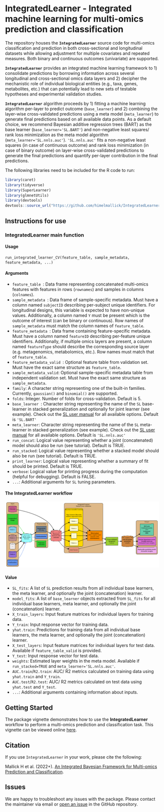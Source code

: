 # IntegratedLearner - Integrated machine learning for multi-omics prediction and classification 

The repository houses the **`IntegratedLearner`** source code for multi-omics classification and prediction in both cross-sectional and longitudinal datasets while allowing adjustment for multiple covariates and repeated measures. Both binary and continuous outcomes (univariate) are supported. 

**`IntegratedLearner`** provides an integrated machine learning framework to 1) consolidate predictions by borrowing information across several longitudinal and cross-sectional omics data layers and 2) decipher the mechanistic role of individual biological entities (e.g., taxa, genes, metabolites, etc.) that can potentially lead to new sets of testable hypotheses and experimental validation studies.

**`IntegratedLearner`** algorithm proceeds by 1) fitting a machine learning algorithm per-layer to predict outcome (```base_learner```) and 2) combining the layer-wise cross-validated predictions using a meta model (```meta_learner```) to generate final predictions based on all available data points. As a default choice, we recommend Bayesian additive regression trees (BART) as the base learner (```base_learner='SL.BART'```) and non-negative least squares/ rank loss minimization as the meta model algorithm (```meta_learner='SL.nnls.auc'```). ```'SL.nnls.auc'``` fits a non-negative least squares (in case of continuous outcome) and rank loss minimization (in case of binary outcome) on layer-wise cross-validated predictions to generate the final predictions and quantify per-layer contribution in the final predictions.

The following libraries need to be included for the R code to run:

```r
library(caret)
library(tidyverse)
library(SuperLearner)
library(glmnetUtils)
library(devtools)
devtools::source_url("https://github.com/himelmallick/IntegratedLearner/blob/master/scripts/IntegratedLearner_CV.R?raw=TRUE") 
```

## Instructions for use

### IntegratedLearner main function

#### Usage

```
run_integrated_learner_CV(feature_table, sample_metadata, feature_metadata, ...)
```

#### Arguments

* ```feature_table ```: Data frame representing concatenated multi-omics features with features in rows (```rownames```) and samples in columns (```colnames```).
* ```sample_metadata ```: Data frame of sample-specific metadata. Must have a column named ```subjectID``` describing per-subject unique identifiers. For longitudinal designs, this variable is expected to have non-unique values. Additionally, a column named ```Y``` must be present which is the outcome of interest (can be binary or continuous). Row names of ```sample_metadata``` must match the column names of ```feature_table```.
* ```feature_metadata ```: Data frame containing feature-specific metadata. Must have a column named ```featureID``` describing per-feature unique identifiers. Additionally, if multiple omics layers are present, a column named ```featureType``` should describe the corresponding source layer (e.g. metagenomics, metabolomics, etc.). Row names must match that of ```feature_table```.
* ```feature_metadata_valid ```: Optional feature table from validation set. Must have the exact same structure as `feature_table`. 
* ```sample_metadata_valid```: Optional sample-specific metadata table from independent validation set. Must have the exact same structure as `sample_metadata`. 
* ```family```: A character string representing one of the built-in families. Currently, ```gaussian()``` and ```binomial()``` are supported.
* ```folds```: Integer. Number of folds for cross-validation. Default is 5.
* ```base_learner ```: Character string representing the name of the ```SL``` base-learner in stacked generalization and optionally for joint learner (see example). Check out the [SL user manual](https://cran.r-project.org/web/packages/SuperLearner/vignettes/Guide-to-SuperLearner.html) for all available options. Default is ```'SL.BART'```
* ```meta_learner```: Character string representing the name of the ```SL``` meta-learner in stacked generalization (see example). Check out the [SL user manual](https://cran.r-project.org/web/packages/SuperLearner/vignettes/Guide-to-SuperLearner.html) for all available options. Default is ```'SL.nnls.auc'```
* ```run_concat```: Logical value representing whether a joint (concatenated) model should also be run (see tutorial). Default is TRUE.
* ```run_stacked```: Logical value representing whether a stacked model should also be run (see tutorial). Default is TRUE.
* ```print_learner```: Logical value representing whether a summary of fit should be printed. Default is TRUE.
* ```verbose```: Logical value for printing progress during the computation (helpful for debugging). Default is FALSE. 
* ```...```: Additional arguments for `SL` tuning parameters.

#### The IntegratedLearner workflow
![Flow Chart](/images/Flowchart.png)

#### Value

* ```SL_fits```: A list of ```SL``` prediction results from all individual base learners, the meta learner, and optionally the joint (concatenation) learner.
* ```model_fits```: A list of ```base_learner``` objects extracted from ```SL_fits``` for all individual base learners, meta learner, and optionally the joint (concatenation) learner.
* ```X_train_layers```: Input feature matrices for individual layers for training data.
* ```Y_train```: Input response vector for training data.
* ```yhat.train```: Predictions for training data from all individual base learners, the meta learner, and optionally the joint (concatenation) learner.
* ```X_test_layers```: Input feature matrices for individual layers for test data. Available if ```feature_table_valid``` is provided. 
* ```Y_test```: Input response vector for test data.
* ```weights```: Estimated layer weights in the meta model. Available if ```run_stacked=TRUE``` and ```meta_learner='SL.nnls.auc'```.
* ```AUC.train```/```R2.train```: AUC/ R2 metrics calculated on training data using ```yhat.train``` and ```Y_train```.
* ```AUC.test```/```R2.test```: AUC/ R2 metrics calculated on test data using ```yhat.test``` and ```Y_test```.
* ```...```: Additional arguments containing information about inputs. 

## Getting Started
The package vignette demonstrates how to use the **IntegratedLearner** workflow to perform a multi-omics prediction and classification task. This vignette can be viewed online [here](http://htmlpreview.github.io/?https://github.com/himelmallick/IntegratedLearner/blob/master/vignettes/IntegratedLearner.html).


Citation
--------

If you use `IntegratedLearner` in your work, please cite the following:

Mallick H et al. (2022+). [An Integrated Bayesian Framework for Multi-omics Prediction and Classification](https://www.biorxiv.org/content/10.1101/2022.11.06.514786v1).

Issues
------

We are happy to troubleshoot any issues with the package. Please contact the maintainer via email or [open an issue](https://github.com/himelmallick/IntegratedLearner/issues) in the GitHub repository.
